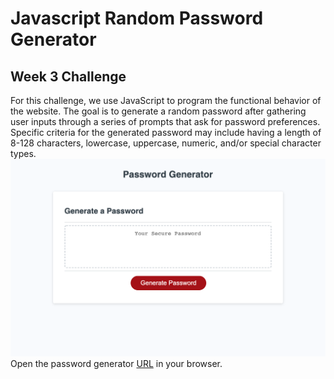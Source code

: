 # Javascript Random Password Generator 

## Week 3 Challenge
 For this challenge, we use JavaScript to program the functional behavior of the website. The goal is to generate a random password after gathering user inputs through a series of prompts that ask for password preferences. Specific criteria for the generated password may include having a length of 8-128 characters, lowercase, uppercase, numeric, and/or special character types.
![Mock up of Password Generator Webpage](password.png)
Open the password generator [URL](https://jennyferconstanza.github.io/week3/) in your browser.
